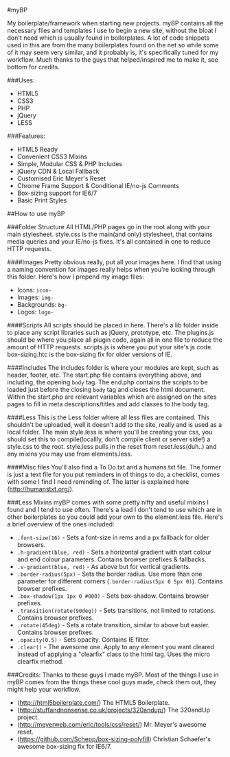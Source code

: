 #myBP

My boilerplate/framework when starting new projects. myBP contains all the necessary files and templates I use to begin a new site, without the bloat I don't need which is usually found in boilerplates. A lot of code snippets used in this are from the many boilerplates found on the net so while some of it may seem very similar, and it probably is, it's specifically tuned for my workflow. Much thanks to the guys that helped/inspired me to make it, see bottom for credits.

###Uses:
* HTML5
* CSS3
* PHP
* jQuery
* LESS

###Features:
* HTML5 Ready
* Convenient CSS3 Mixins
* Simple, Modular CSS & PHP Includes
* jQuery CDN & Local Fallback
* Customised Eric Meyer's Reset
* Chrome Frame Support  & Conditional IE/no-js Comments
* Box-sizing support for IE6/7
* Basic Print Styles

##How to use myBP

###Folder Structure
All HTML/PHP pages go in the root along with your main stylesheet. style.css is the main(and only) stylesheet, that contains media queries and your IE/no-js fixes. It's all contained in one to reduce HTTP requests.

####Images
Pretty obvious really, put all your images here. I find that using a naming convention for images really helps when you're looking through this folder. Here's how I prepend my image files:
* Icons: `icon-`
* Images: `img-`
* Backgrounds: `bg-`
* Logos: `logo-`

####Scripts
All scripts should be placed in here. There's a lib folder inside to place any script libraries such as jQuery, prototype, etc. The plugins.js should be where you place all plugin code, again all in one file to reduce the amount of HTTP requests. scripts.js is where you put your site's js code. box-sizing.htc is the box-sizing fix for older versions of IE.

####Includes
The includes folder is where your modules are kept, such as header, footer, etc. The start.php file contains everything above, and including, the opening `body` tag. The end.php contains the scripts to be loaded just before the closing `body` tag and closes the html document. Within the start.php are relevant variables which are assigned on the sites pages to fill in meta descriptions/titles and add classes to the body tag.

####Less
This is the Less folder where all less files are contained. This shouldn't be uploaded, well it doesn't add to the site, really and is used as a local folder. The main style.less is where you'll be creating your css, you should set this to compile(locallly, don't compile client or server side!) a style.css to the root. style.less pulls in the reset from reset.less(duh..) and any mixins you may use from elements.less.

####Misc files
You'll also find a To Do.txt and a humans.txt file. The former is just a text file for you put reminders in of things to do, a checklist, comes with some I find I need reminding of. The latter is explained here (http://humanstxt.org/).

###Less Mixins
myBP comes with some pretty nifty and useful mixins I found and I tend to use often. There's a load I don't tend to use which are in other boilerplates so you could add your own to the element.less file. Here's a brief overview of the ones included:
* `.font-size(16)` - Sets a font-size in rems and a px fallback for older browsers. 
* `.h-gradient(blue, red)` - Sets a horizontal gradient with start colour and end colour parameters. Contains browser prefixes & fallbacks.
* `.v-gradient(blue, red)` - As above but for vertical gradients.
* `.border-radius(5px)` - Sets the border radius. Use more than one parameter for different corners (`.border-radius(5px 0 5px 0)`). Contains browser prefixes.
* `.box-shadow(1px 1px 0 #000)` - Sets box-shadow. Contains browser prefixes.
* `.transition(rotate(90deg))` - Sets transitions, not limited to rotations. Contains browser prefixes.
* `.rotate(45deg)` - Sets a rotate transition, similar to above but easier. Contains browser prefixes.
* `.opacity(0.5)` - Sets opacity. Contains IE filter.
* `.clear()` - The awesome one. Apply to any element you want cleared instead of applying a "clearfix" class to the html tag. Uses the micro clearfix method.

###Credits:
Thanks to these guys I made myBP. Most of the things I use in myBP comes from the things these cool guys made, check them out, they might help your workflow.

* (http://html5boilerplate.com/) The HTML5 Boilerplate.
* (http://stuffandnonsense.co.uk/projects/320andup/) The 320andUp project.
* (http://meyerweb.com/eric/tools/css/reset/) Mr. Meyer's awesome reset.
* (https://github.com/Schepp/box-sizing-polyfill) Christian Schaefer's awesome box-sizing fix for IE6/7.